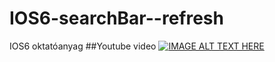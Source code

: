 IOS6-searchBar--refresh
=======================

IOS6 oktatóanyag
##Youtube video
[![IMAGE ALT TEXT HERE](http://img.youtube.com/vi/DWKmJ-O0fLA/0.jpg)](http://www.youtube.com/watch?v=DWKmJ-O0fLA)
